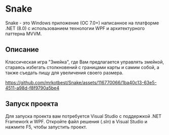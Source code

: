 # Snake

Snake - это Windows приложение (ОС 7.0+) написанное на платформе .NET (8.0) с использованием технологии WPF и архитектурного паттерна MVVM.

## Описание

Классическая игра "Змейка", где Вам предлагается управлять змейкой, стараясь избегать столкновений с границами карты и самим собой, а также съедать пищу для увеличения своего размера.


https://github.com/mrkotbest/Snake/assets/116770066/1ba40c13-63e5-4511-a98d-f8f9790a5be4


## Запуск проекта

Для запуска проекта вам потребуется Visual Studio с поддержкой .NET Framework и WPF.
Откройте файл решения (.sln) в Visual Studio и нажмите F5, чтобы запустить проект.
